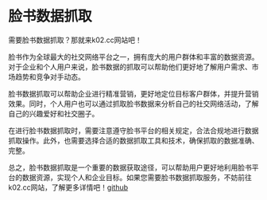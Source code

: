 # 脸书数据抓取

需要脸书数据抓取？那就来k02.cc网站吧！

脸书作为全球最大的社交网络平台之一，拥有庞大的用户群体和丰富的数据资源。对于企业和个人用户来说，脸书数据的抓取可以帮助他们更好地了解用户需求、市场趋势和竞争对手动态。

脸书数据抓取可以帮助企业进行精准营销，更好地定位目标客户群体，并提升营销效果。同时，个人用户也可以通过抓取脸书数据来分析自己的社交网络活动，了解自己的兴趣爱好和社交圈子。

在进行脸书数据抓取时，需要注意遵守脸书平台的相关规定，合法合规地进行数据抓取操作。此外，也需要选择合适的数据抓取工具和技术，确保抓取的数据准确、完整。

总之，脸书数据抓取是一个重要的数据获取途径，可以帮助用户更好地利用脸书平台的数据资源，实现个人和企业目标。如果您需要脸书数据抓取服务，不妨前往k02.cc网站，了解更多详情吧！[github](https://github.com)